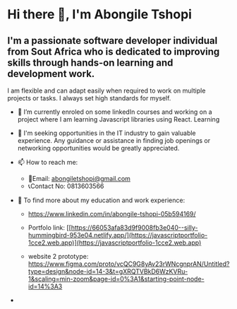 # Hi there 👋, I'm Abongile Tshopi

## I'm a passionate software developer individual from Sout Africa who is dedicated to improving skills through hands-on learning and development work.
I am flexible and can adapt easily when required to work on multiple projects or tasks.
I always set high standards for myself.

- 🌱 I’m currently enroled on some linkedIn courses and working on a project where I am learning Javascript libraries using React. Learning 

- 🤔 I'm seeking opportunities in the IT industry to gain valuable experience. Any guidance or assistance in finding job openings or networking opportunities would be greatly appreciated.

- 📫 How to reach me:
  -  📨Email: abongiletshopi@gmail.com
  -  📞Contact No: 0813603566
  
- 🔎 To find more about my education and work experience: 
    -  https://www.linkedin.com/in/abongile-tshopi-05b594169/
 
    -  Portfolo link: [[https://66053afa83d9f9008fb3e040--silly-hummingbird-953e04.netlify.app/](https://javascriptportfolio-1cce2.web.app)](https://javascriptportfolio-1cce2.web.app)
    -  website 2 prototype: https://www.figma.com/proto/vcQC9G8yAv23rWNcgnprAN/Untitled?type=design&node-id=14-3&t=gXRQTVBkD6WzKVRu-1&scaling=min-zoom&page-id=0%3A1&starting-point-node-id=14%3A3

-  

